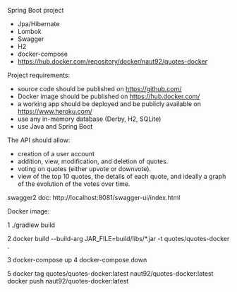 Spring Boot project
- Jpa/Hibernate
- Lombok
- Swagger
- H2
- docker-compose
- https://hub.docker.com/repository/docker/naut92/quotes-docker

Project requirements:

* source code should be published on https://github.com/
* Docker image should be published on https://hub.docker.com/
* a working app should be deployed and be publicly available on https://www.heroku.com/
* use any in-memory database (Derby, H2, SQLite)
* use Java and Spring Boot

The API should allow:

* creation of a user account
* addition, view, modification, and deletion of quotes.
* voting on quotes (either upvote or downvote).
* view of the top 10 quotes, the details of each quote, and ideally a graph of the evolution of the votes over time.


swagger2 doc:
http://localhost:8081/swagger-ui/index.html

Docker image:

1 ./gradlew build

2 docker build --build-arg JAR_FILE=build/libs/\*.jar -t quotes/quotes-docker .

3 docker-compose up
4 docker-compose down

5 docker tag quotes/quotes-docker:latest naut92/quotes-docker:latest
docker push naut92/quotes-docker:latest
